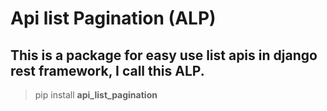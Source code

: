 # Api list Pagination (ALP)

## This is a package for easy use list apis in django rest framework, I call this ALP.

> pip install **api_list_pagination**